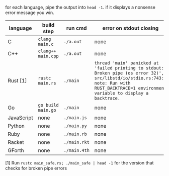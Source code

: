 for each language, pipe the output into `head -1`. if it displays a nonsense error message you win.

| language   | build step         | run cmd      | error on stdout closing                                                                                                                                                                       |
|------------|--------------------|--------------|-----------------------------------------------------------------------------------------------------------------------------------------------------------------------------------------------|
| C          | `clang main.c`     | `./a.out`    | none                                                                                                                                                                                          |
| C++        | `clang++ main.cpp` | `./a.out`    | none                                                                                                                                                                                          |
| Rust [1]   | `rustc main.rs`    | `./main`     | `thread 'main' panicked at 'failed printing to stdout: Broken pipe (os error 32)', src/libstd/io/stdio.rs:743:9 note: Run with RUST_BACKTRACE=1 environment variable to display a backtrace.` |
| Go         | `go build main.go` | `./main`     | none                                                                                                                                                                                          |
| JavaScript | none               | `./main.js`  | none                                                                                                                                                                                          |
| Python     | none               | `./main.py`  | none                                                                                                                                                                                          |
| Ruby       | none               | `./main.rb`  | none                                                                                                                                                                                          |
| Racket     | none               | `./main.rkt` | none                                                                                                                                                                                          |
| GForth     | none               | `./main.4th` | none                                                                                                                                                                                          |

[1] Run `rustc main_safe.rs; ./main_safe | head -1` for the version that checks for broken pipe errors
